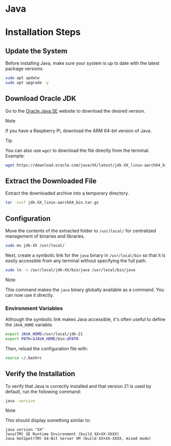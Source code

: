 
# Java

# Installation Steps

## Update the System

Before installing Java, make sure your system is up to date with the latest package versions.

```bash
sudo apt update
sudo apt upgrade -y
```

## Download Oracle JDK

Go to the [Oracle Java SE](https://www.oracle.com/java/technologies/downloads/) website to download the desired version.

> [!NOTE]
> If you have a Raspberry Pi, download the ARM 64-bit version of Java.

> [!TIP]
> You can also use `wget` to download the file directly from the terminal.
> Example: 
> ```bash
> wget https://download.oracle.com/java/XX/latest/jdk-XX_linux-aarch64_bin.tar.gz
> ```

## Extract the Downloaded File

Extract the downloaded archive into a temporary directory.

```bash
tar -xvzf jdk-XX_linux-aarch64_bin.tar.gz
```

## Configuration

Move the contents of the extracted folder to `/usr/local/` for centralized management of binaries and libraries.

```bash
sudo mv jdk-XX /usr/local/
```

Next, create a symbolic link for the `java` binary in `/usr/local/bin` so that it is easily accessible from any terminal without specifying the full path.

```bash
sudo ln -s /usr/local/jdk-XX/bin/java /usr/local/bin/java
```

> [!NOTE]
> This command makes the `java` binary globally available as a command. You can now use it directly.

### Environment Variables

Although the symbolic link makes Java accessible, it's often useful to define the `JAVA_HOME` variable.

```bash
export JAVA_HOME=/usr/local/jdk-21
export PATH=$JAVA_HOME/bin:$PATH
```

Then, reload the configuration file with:
```bash
source ~/.bashrc
```

## Verify the Installation

To verify that Java is correctly installed and that version 21 is used by default, run the following command:

```bash
java -version
```

> [!NOTE]
> This should display something similar to:
> ```
> java version "XX"
> Java(TM) SE Runtime Environment (build XX+XX-XXXX)
> Java HotSpot(TM) 64-Bit Server VM (build XX+XX-XXXX, mixed mode)
> ```

